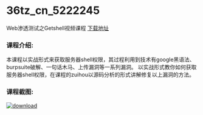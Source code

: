 # 36tz_cn_5222245
Web渗透测试之Getshell视频课程
[下载地址](http://www.36tz.cn/article/5222245 "下载地址")
### 课程介绍:
本课程以实战形式来获取服务器shell权限，其过程利用到技术有google黑语法、burpsuite破解、一句话木马、上传漏洞等一系列漏洞。
以实战形式教你如何获取服务器shell权限，在课程的zuihou以源码分析的形式讲解修复以上漏洞的方法。

### 课程截图:
[![download](http://36tz.cn/muke_img/2021_12_2-58.png "下载地址")](http://www.36tz.cn "下载地址")
